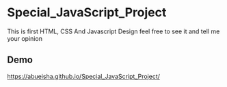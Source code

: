 # Special_JavaScript_Project

This is first HTML, CSS And Javascript Design feel free to see it and tell me your opinion

## Demo

https://abueisha.github.io/Special_JavaScript_Project/
